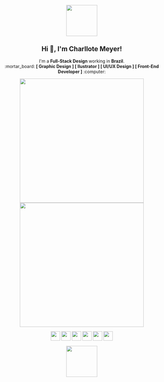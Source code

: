 <p align = "center">
<img src = "https://cdn-icons.flaticon.com/png/512/2173/premium/2173418.png?token=exp=1644858674~hmac=ef922dcab772ddc1c414c48020f01edf" width = 100>
</p>

<h2 align = "center"> Hi 👋, I'm Charllote Meyer! </h2>

<p align = "center">I'm a <strong>Full-Stack Design</strong> working in <strong>Brazil</strong>.<br>
:mortar_board: <strong>[ Graphic Design ] [ Ilustrator ] [ UI/UX Design ] [ Front-End Developer ]</strong> :computer:</p>

<p align = "center">
  <img src = "https://github-readme-stats.vercel.app/api?username=CharlloteM&show_icons=true&theme=flag-india" width = 400>
  <img src = "https://github-readme-streak-stats.herokuapp.com?user=CharlloteM&theme=default" width = 400>
</p>

<!-- <h3>✨ Learned:</h3>
<strong> Language:</strong> HTML, CSS, JavaScript;<br>
<strong> Skills:</strong> Photoshop, Illustrator, CorelDRAW, InDesign, Figma;<br>
<strong> Attributes:</strong> HTML, CSS, JavaScript;</p>

<table align = "center">
<thead>
  <tr>
    <th><h3><img src = "https://cdn-icons-png.flaticon.com/512/4893/4893215.png" width = 60></h3></th>
    <th><p align = "left"><strong> Language:</strong> HTML, CSS, JavaScript;<br>
    <strong> Skills:</strong> Photoshop, Illustrator, CorelDRAW, InDesign, Figma;<br>
    <strong> Attributes:</strong> HTML, CSS, JavaScript;</p></th>
  </tr>
</thead>
</table> -->


<p align = "center">
<img src = "https://cdn-icons-png.flaticon.com/512/185/185964.png" width = 30>  
<img src = "https://cdn-icons-png.flaticon.com/512/185/185970.png" width = 30>  
<img src = "https://cdn-icons-png.flaticon.com/512/185/185961.png" width = 30>
<img src = "https://cdn-icons-png.flaticon.com/512/185/185985.png" width = 30>
<img src = "https://cdn-icons-png.flaticon.com/512/185/185987.png" width = 30>  
<img src = "https://cdn-icons-png.flaticon.com/512/185/185967.png" width = 30>  
</p>
<!--https://www.flaticon.com/br/packs/social-media-icons-->

<p align = "center">
<img src = "https://cdn-icons.flaticon.com/png/512/381/premium/381741.png?token=exp=1644859241~hmac=16912b2c785a1a927836ba79c622d7c1" width = 100>
</p>



<!--
**CharlloteM/CharlloteM** is a ✨ _special_ ✨ repository because its `README.md` (this file) appears on your GitHub profile.

Here are some ideas to get you started:

- 🔭 I’m currently working on ...
- 🌱 I’m currently learning ...
- 👯 I’m looking to collaborate on ...
- 🤔 I’m looking for help with ...
- 💬 Ask me about ...
- 📫 How to reach me: ...
- 😄 Pronouns: ...
- ⚡ Fun fact: ...
https://github.com/itzg/itzg/commit/8e2f3002072e258b55a0652a311a11b7254f099a?short_path=15c77d2#diff-15c77d2bbedf6bd69a53f23e8705a32acfeeb9a45ca324f78e8f385924ab3f29

I'm a Full-Stack Developer working in Lisbon, Portugal.
NOW

    ✨ Crafted last Laracon Online website;
    🇵🇹 Planing the "Tuga-Co-Op";
    🍑 What about this?

BIO

    🏢 I'm currently working at Medicare Portugal
    ⚙️ I use daily: .php, .js, .html, .css, .svg, .psd, .ai
    🌍 I'm mostly active within the Laravel Community
    💅 Designed: @pestphp, NorthMeetsSouth.audio, ThenPing.me, HappydDev.fm, etc…
    🌱 Learning all about Open Source
    💬 Ping me about design, branding, laravel, development, design thinking
    📫 Reach me: twitter.com/caneco
    ⚡️ Fun fact: I'm a huge fan of Harry Potter
https://github.com/anuraghazra/github-readme-stats

<table class="tg">
<thead>
  <tr>
    <th class="tg-0pky"> Language:</th>
    <th class="tg-0pky"><img src="https://cdn.jsdelivr.net/gh/devicons/devicon/icons/javascript/javascript-original.svg" width = 20 /></th>
    <th class="tg-0pky"><img src="https://cdn.jsdelivr.net/gh/devicons/devicon/icons/css3/css3-original.svg" width = 20 /></th>
    <th class="tg-0pky"><img src="https://cdn.jsdelivr.net/gh/devicons/devicon/icons/html5/html5-original.svg" width = 20 /></th>
    <th class="tg-0pky"><img src="https://cdn-icons-png.flaticon.com/512/185/185985.png" width = 20 /></th>
    <th class="tg-0pky"><img src="https://cdn-icons-png.flaticon.com/128/185/185974.png" width = 20 /></th>
    <th class="tg-0pky"><img src="https://cdn.jsdelivr.net/gh/devicons/devicon/icons/html5/html5-original.svg" width = 20 /></th>
    <th class="tg-0pky"></th>
            <th class="tg-0pky"></th>
        <th class="tg-0pky"></th>
        <th class="tg-0pky"></th>
  </tr>
</thead>
</table>

<table class="tg">
<thead>
  <tr>
    <th class="tg-0pky"> Skills:</th>
    <th class="tg-0pky"><img src="https://cdn.jsdelivr.net/gh/devicons/devicon/icons/markdown/markdown-original.svg" width = 20 /></th>
    <th class="tg-0pky"><img src="https://cdn.jsdelivr.net/gh/devicons/devicon/icons/vscode/vscode-original.svg" width = 20 /></th>
    <th class="tg-0pky"><img src="https://cdn.jsdelivr.net/gh/devicons/devicon/icons/typescript/typescript-original.svg" width = 20 /></th>
    <th class="tg-0pky"><img src="https://cdn.jsdelivr.net/gh/devicons/devicon/icons/nodejs/nodejs-original.svg" width = 20 /></th>
    <th class="tg-0pky"><img src="https://cdn.jsdelivr.net/gh/devicons/devicon/icons/react/react-original.svg" width = 20 /></th>
    <th class="tg-0pky"><img src="https://cdn.jsdelivr.net/gh/devicons/devicon/icons/android/android-plain.svg" width = 20 /></th>
    <th class="tg-0pky"><img src="https://cdn.jsdelivr.net/gh/devicons/devicon/icons/angularjs/angularjs-plain.svg" width = 20 /></th>
  </tr>
</thead>
</table>

<table class="tg">
<thead>
  <tr>
    <th class="tg-0pky"> Attributes:</th>
    <th class="tg-0pky"><img src="https://cdn.jsdelivr.net/gh/devicons/devicon/icons/figma/figma-original.svg" width = 20 /></th>
    <th class="tg-0pky"><img src="https://cdn.jsdelivr.net/gh/devicons/devicon/icons/illustrator/illustrator-plain.svg" width = 20 /></th>
    <th class="tg-0pky"><img src="https://cdn.jsdelivr.net/gh/devicons/devicon/icons/photoshop/photoshop-plain.svg" width = 20 /></th>
    <th class="tg-0pky"><img src="https://cdn.jsdelivr.net/gh/devicons/devicon/icons/salesforce/salesforce-original.svg" width = 20 /></th>
    <th class="tg-0pky"><img src="https://cdn.jsdelivr.net/gh/devicons/devicon/icons/slack/slack-original.svg" width = 20 /></th>
    <th class="tg-0pky"><img src="https://cdn.jsdelivr.net/gh/devicons/devicon/icons/trello/trello-plain.svg" width = 20 /></th>
  </tr>
</thead>
</table>

<table class="tg">
<thead>
  <tr>
    <th class="tg-0pky">  Social Networks:</th>
    <th class="tg-0pky"><img src="https://cdn.jsdelivr.net/gh/devicons/devicon/icons/behance/behance-original.svg" width = 20 /></th>
    <th class="tg-0pky"><img src="https://cdn.jsdelivr.net/gh/devicons/devicon/icons/linkedin/linkedin-original.svg" width = 20 /></th>
    <th class="tg-0pky"><img src="https://cdn.jsdelivr.net/gh/devicons/devicon/icons/github/github-original.svg" width = 20 /></th>
    <th class="tg-0pky"><img src="https://cdn.jsdelivr.net/gh/devicons/devicon/icons/twitter/twitter-original.svg" width = 20 /></th>
  </tr>
</thead>
</table>
-->

                         
